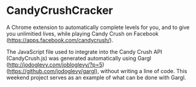 # CandyCrushCracker

A Chrome extension to automatically complete levels for you, and to give you unlimitied lives, while playing Candy Crush on Facebook (https://apps.facebook.com/candycrush/).

The JavaScript file used to integrate into the Candy Crush API (CandyCrush.js) was generated automatically using Gargl (http://jodoglevy.com/jobloglevy/?p=5) (https://github.com/jodoglevy/gargl), without writing a line of code. This weekend project serves as an example of what can be done with Gargl.